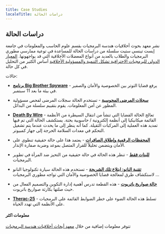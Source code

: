 ```yaml
---
title: Case Studies
localeTitle: دراسات الحالة
---
```

## دراسات الحالة

نشر معهد بحوث أخلاقيات هندسة البرمجيات بقسم علوم الحاسب والمعلومات في جامعة إيست تينسي ستيت سلسلة من دراسات الحالة للمساعدة في توعية ممارسي مطوري البرمجيات والطلاب بالعديد من أنواع المعضلات الأخلاقية التي قد يواجهونها. [المعيار الدولي للبرمجيات الاحترافية تشكل التنمية والمسؤولية الأخلاقية](http://seeri.etsu.edu/TheSECode.htm) أساس الكثير من التحليل في كل حالة.

حالات:

*   [**برنامج Big Brother Spyware**](http://seeri.etsu.edu/SECodeCases/ethicsC/BigBrother.htm) - يرفع قضايا التوتر بين الخصوصية والأمان والصفير في بيئة ما بعد 11 سبتمبر.
    
*   [**سجلات المرضى المحوسبة**](http://seeri.etsu.edu/SECodeCases/ethicsC/Computerized%20Patient%20Records.htm) - تستخدم الحالة سجلات المرضى لفحص مسؤولية المطور عن أمن المعلومات. يقوم بتقييم سلسلة من البدائل.
    
*   [**Death By Wire**](http://seeri.etsu.edu/SECodeCases/ethicsC/DeathByWire.htm) - تعالج الحالة القضايا التي تنشأ من انتقال السيطرة من الأنظمة القائمة ميكانيكيا إلى أنظمة إلكترونية / حاسوبية بحتة. يستكشف الحالة التي تم فيها تمديد هذه العملية إلى المركبات الثقيلة. كما أنه ينظر إلى ما يحدث عندما يتم تشغيل التحكم في معدات السلامة الحرجة إلى جهاز كمبيوتر.
    
*   [**المحفظات الرقمية وإطلاق الصافرات**](http://seeri.etsu.edu/SECodeCases/ethicsC/DigitalWallets.htm) - يعتمد هذا على حالة حقيقية تنطوي على الأمان ويتضمن تحليلاً للقرار المتصل بموعد وضربة صفارة الإنذار.
    
*   [**للبنات فقط**](http://seeri.etsu.edu/SECodeCases/ethicsC/ForGirlsOnly.htm) - تنظر هذه الحالة في حالة حقيقية من التحيز ضد المرأة في تطوير البرمجيات.
    
*   [**تقنية النانو: ابتلاع تلك الشريحة**](http://seeri.etsu.edu/SECodeCases/ethicsC/NanoTechnology.htm) - تستخدم هذه الحالة سيارة تكنولوجيا النانو لاستكشاف طرق لمعالجة قضايا الخصوصية والأمان التي تواجه مطوري البرمجيات ...
    
*   [**حالة صواريخ باتريوت**](http://seeri.etsu.edu/SECodeCases/ethicsC/PatriotMissile.htm) - هذه القطعة تدرس أهمية إدارة التكوين والتصميم الفعال من حيث صلتها بكارثة صواريخ باتريوت.
    
*   [**Therac-25**](http://users.csc.calpoly.edu/~jdalbey/SWE/Papers/THERAC25.html) - تسلط هذه الحالة الضوء على خطر الضوابط القائمة على البرمجيات على الأنظمة التي تهدد الحياة.
    

#### معلومات اكثر

تتوفر معلومات إضافية من خلال [معهد أبحاث أخلاقيات هندسة البرمجيات](http://seeri.etsu.edu)